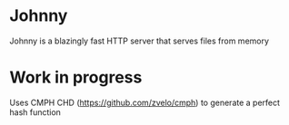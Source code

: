 # Johnny
Johnny is a blazingly fast HTTP server that serves files from memory

# Work in progress
Uses CMPH CHD (https://github.com/zvelo/cmph) to generate a perfect hash function
